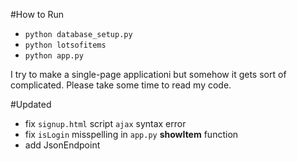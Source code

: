 #How to Run

- `python database_setup.py`
- `python lotsofitems` 
- `python app.py`


I try to make a single-page applicationi but somehow it gets sort of complicated. Please take some time to read my code.

#Updated
- fix `signup.html` script `ajax` syntax error
- fix `isLogin` misspelling in `app.py` **showItem** function
- add JsonEndpoint 
 